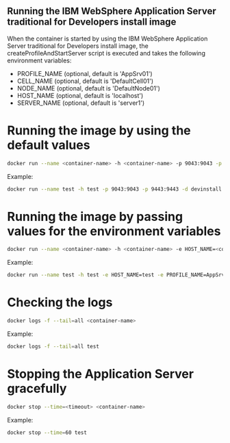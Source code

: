 ## Running the IBM WebSphere Application Server traditional for Developers install image

When the container is started by using the IBM WebSphere Application Server traditional for Developers install image, the createProfileAndStartServer script is executed and takes the following environment variables:

* PROFILE_NAME (optional, default is 'AppSrv01')
* CELL_NAME (optional, default is 'DefaultCell01')
* NODE_NAME (optional, default is 'DefaultNode01')
* HOST_NAME (optional, default is 'localhost')
* SERVER_NAME (optional, default is 'server1')

# Running the image by using the default values

```bash
docker run --name <container-name> -h <container-name> -p 9043:9043 -p 9443:9443 -d <install-image-name>
```

Example:

```bash
docker run --name test -h test -p 9043:9043 -p 9443:9443 -d devinstall
```

# Running the image by passing values for the environment variables

```bash
docker run --name <container-name> -h <container-name> -e HOST_NAME=<container-name> -e PROFILE_NAME=<profile-name> -e CELL_NAME=<cell-name> -e NODE_NAME=<node-name> -e SERVER_NAME=<server-name> -p 9043:9043 -p 9443:9443 -d <install-image-name>
```

Example:

```bash
docker run --name test -h test -e HOST_NAME=test -e PROFILE_NAME=AppSrv02 -e CELL_NAME=DefaultCell02 -e NODE_NAME=DefaultNode02 -e SERVER_NAME=server2 -p 9043:9043 -p 9443:9443 -d devinstall
```

# Checking the logs

```bash
docker logs -f --tail=all <container-name>
```

Example:

```bash
docker logs -f --tail=all test
```

# Stopping the Application Server gracefully

```bash
docker stop --time=<timeout> <container-name>
```

Example:

```bash
docker stop --time=60 test
```
